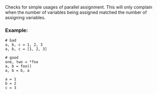 Checks for simple usages of parallel assignment.
This will only complain when the number of variables
being assigned matched the number of assigning variables.

### Example:
    # bad
    a, b, c = 1, 2, 3
    a, b, c = [1, 2, 3]

    # good
    one, two = *foo
    a, b = foo()
    a, b = b, a

    a = 1
    b = 2
    c = 3